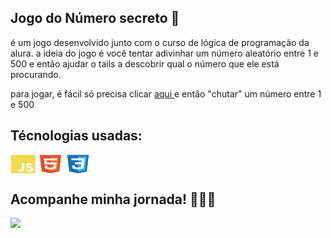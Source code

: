 ## Jogo do Número secreto 🔢

é um jogo desenvolvido junto com o curso de lógica de programação da alura. 
a ideia do jogo é você tentar adivinhar um número aleatório entre 1 e 500 e então
ajudar o tails a descobrir qual o número que ele está procurando.

para jogar, é fácil só precisa clicar <a href="https://jogonumeros-five.vercel.app/"> aqui </a> e então "chutar" um número entre 1 e 500

## Técnologias usadas:
<div style="display: inline">
 <img align="center" alt="Felipe-Js" height="30" width="40" src="https://raw.githubusercontent.com/devicons/devicon/master/icons/javascript/javascript-plain.svg">
  <img align="center" alt="felipe-HTML" height="30" width="40" src="https://raw.githubusercontent.com/devicons/devicon/master/icons/html5/html5-original.svg">
  <img align="center" alt="felipe-CSS" height="30" width="40" src="https://raw.githubusercontent.com/devicons/devicon/master/icons/css3/css3-original.svg">
</div>

## Acompanhe minha jornada! 👩‍💻🤓

<a href="https://www.linkedin.com/in/felipespinola008/" target="_blank"><img src="https://img.shields.io/badge/-LinkedIn-%230077B5?style=for-the-badge&logo=linkedin&logoColor=white" target="_blank"></a>
